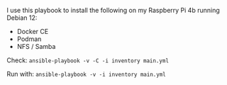 
I use this playbook to install the following on my Raspberry Pi 4b running Debian 12:
 - Docker CE
 - Podman
 - NFS / Samba

Check:
`ansible-playbook -v -C -i inventory main.yml`

Run with:
`ansible-playbook -v -i inventory main.yml`
